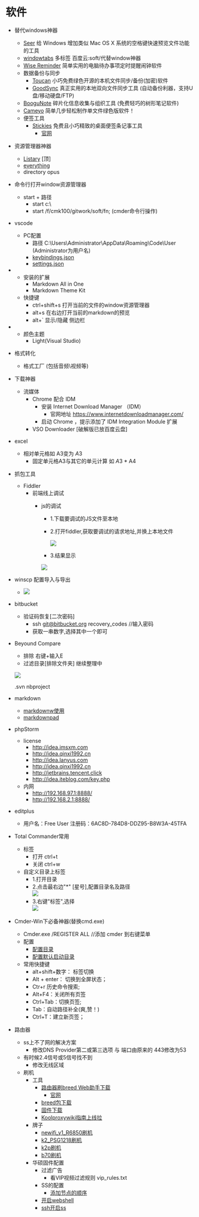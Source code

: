 # 软件
- 替代windows神器
	- [Seer](https://sourceforge.net/projects/ccseer/) 给 Windows 增加类似 Mac OS X 系统的空格键快速预览文件功能的工具
	- [windowtabs](http://windowtabs.com/) 多标签  百度云:soft/代替window神器
	- [Wise Reminder](http://www.iplaysoft.com/wise-reminder.html) 简单实用的电脑待办事项定时提醒闹钟软件
	- 数据备份与同步
		- [Toucan](http://www.iplaysoft.com/toucan.html)   小巧免费绿色开源的本机文件同步/备份(加密)软件
		- [GoodSync](http://www.iplaysoft.com/goodsync.html)  真正实用的本地双向文件同步工具 (自动备份利器，支持U盘/移动硬盘/FTP)
	- [BooguNote](http://www.iplaysoft.com/boogunote.html) 碎片化信息收集与组织工具 (免费轻巧的树形笔记软件)
	- [Cameyo](http://www.iplaysoft.com/cameyo.html)  简单几步轻松制作单文件绿色版软件！
	- 便签工具
		- [Stickies](http://www.iplaysoft.com/stickies.html) 免费且小巧精致的桌面便签条记事工具
			- [官网](http://www.zhornsoftware.co.uk)
- 资源管理器神器
	- [Listary](http://www.listary.com/)	[顶] 
	- [everything](http://www.iplaysoft.com/everything.html)
	- directory opus
- 命令行打开window资源管理器
	- start + 路径
		- start c:\
		- start /f/cmk100/gitwork/soft/fn;   (cmder命令行操作) 
- vscode
	- PC配置
		- 路径  C:\Users\Administrator\AppData\Roaming\Code\User  (Administrator为用户名)
		- [keybindings.json](fn/vscode/keybindings.json)
		- [settings.json](fn/vscode/settings.json)
-   - 安装的扩展
		- Markdown All in One
		- Markdown Theme Kit
	- 快捷键
		- ctrl+shift+s 打开当前的文件的window资源管理器
		- alt+s 在右边打开当前的markdown的预览
		- alt+` 显示/隐藏 侧边栏
-   - 颜色主题
		- Light(Visual Studio)
- 格式转化
	- 格式工厂 (包括音频\视频等)
- 下载神器
	- 流媒体
		- Chrome 配合 IDM 
			- 安装 Internet Download Manager （IDM）
				- 官网地址 https://www.internetdownloadmanager.com/
			- 启动 Chrome ，提示添加了 IDM Integration Module 扩展
		- VSO Downloader [破解版已放百度云盘]
- excel
	- 相对单元格如 A3变为 $A$3
		- 固定单元格A3与其它的单元计算 如 $A$3 * A4
- 抓包工具
	- Fiddler
		- 前端线上调试
			- js的调试
				- 1.下载要调试的JS文件至本地
				- 2.打开fiddler,获取要调试的请求地址,并换上本地文件

					![](fiddler/fiddler_AutoResponder.png)
				- 3.结果显示

				![](fiddler/result.png)
- winscp 配置导入与导出
	- ![](winscp/config_import_export.png)
- bitbucket
	- 验证码恢复[二次密码]
		- ssh git@bitbucket.org recovery_codes //输入密码
		- 获取一串数字,选择其中一个即可
- Beyound Compare
	- 排除 右键+输入E
	- 过滤目录[排除文件夹] 继续整理中

  ![](BCompare/filter.png)

	 .svn
	 nbproject
	  
- markdown
	- [markdownw使用](markdown.md)
	- [markdownpad](markdownpad.md)
- phpStorm
	- license
		-  http://idea.imsxm.com
		-  http://idea.qinxi1992.cn
		-  http://idea.lanyus.com
		-  http://idea.qinxi1992.cn
		-  http://jetbrains.tencent.click
		-  http://idea.iteblog.com/key.php
	-  内网
		-  http://192.168.97.1:8888/
		-  http://192.168.2.1:8888/

- editplus
	- 用户名：Free User   注册码：6AC8D-784D8-DDZ95-B8W3A-45TFA 
- Total Commander常用 
	- 标签 
		- 打开 ctrl+t
		- 关闭 ctrl+w
	- 自定义目录上标签 
		- 1.打开目录 
		- 2.点击最右边"*" [星号],配置目录名及路径  
			![](totalCommander/2.selectStart.png)
		- 3.右键"标签",选择   
			![](totalCommander/3.setTag.png) 
		
- Cmder-Win下必备神器(替换cmd.exe)
	- Cmder.exe /REGISTER ALL  //添加 cmder 到右键菜单
	- 配置
		- [配置目录](cmder.md#配置目录)
		- [配置默认启动目录](cmder.md#配置默认启动目录)
	- 常用快捷键
		- alt+shift+数字： 标签切换
		- Alt + enter： 切换到全屏状态；
		- Ctr+r 历史命令搜索;
		- Alt+F4：关闭所有页签
		- Ctrl+Tab：切换页签;
		- Tab：自动路径补全(爽,赞！)
		- Ctrl+T：建立新页签；
 - 路由器
	- ss上不了网的解决方案
		- 修改DNS Provider第二或第三选项 与 端口由原来的 443修改为53
	- 有时候2.4信号或5信号找不到
		- 修改无线区域 
	- 刷机
		- 工具
			- [路由器刷breed Web助手下载](http://qiannao.com/ls/huzibbs/01399c29/)
				- [官网](http://www.itkeji.top "官网")
			- [breed包下载](https://breed.hackpascal.net/)
			- [固件下载](http://p4davan.80x86.io/download/ " 固件下载")
			-  [Koolproxywiki指南上线拉](http://koolshare.b0.upaiyun.com/usage.html)
		- 牌子
			- [newifi_y1_R6850刷机](route/newifi_y1s_R6850/README.md)
			- [k2_PSG1218刷机](route/k2_PSG1218/README.md)
			- [k2p刷机](route/k2p/README.md)
			- [b70刷机](route/B70/README.md)
		- 华硕固件配置
			- 过滤广告
				- 看VIP视频过滤规则 vip_rules.txt
			- SS的配置
				- [添加节点的顺序](route/README.md)
			- [开启webshell](route/README.md#开启webshell)
			- [ssh开启ss](route/README.md#ssh开启ss)